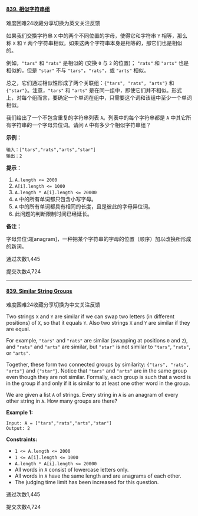 #### [839. 相似字符串组](https://leetcode-cn.com/problems/similar-string-groups/)

难度困难24收藏分享切换为英文关注反馈

如果我们交换字符串 `X` 中的两个不同位置的字母，使得它和字符串 `Y` 相等，那么称 `X` 和 `Y` 两个字符串相似。如果这两个字符串本身是相等的，那它们也是相似的。

例如，`"tars"` 和 `"rats"` 是相似的 (交换 `0` 与 `2` 的位置)； `"rats"` 和 `"arts"` 也是相似的，但是 `"star"` 不与 `"tars"`，`"rats"`，或 `"arts"` 相似。

总之，它们通过相似性形成了两个关联组：`{"tars", "rats", "arts"}` 和 `{"star"}`。注意，`"tars"` 和 `"arts"` 是在同一组中，即使它们并不相似。形式上，对每个组而言，要确定一个单词在组中，只需要这个词和该组中至少一个单词相似。

我们给出了一个不包含重复的字符串列表 `A`。列表中的每个字符串都是 `A` 中其它所有字符串的一个字母异位词。请问 `A` 中有多少个相似字符串组？

 

**示例：**

```
输入：["tars","rats","arts","star"]
输出：2
```

 

**提示：**

1. `A.length <= 2000`
2. `A[i].length <= 1000`
3. `A.length * A[i].length <= 20000`
4. `A` 中的所有单词都只包含小写字母。
5. `A` 中的所有单词都具有相同的长度，且是彼此的字母异位词。
6. 此问题的判断限制时间已经延长。

 

**备注：**

   字母异位词[anagram]，一种把某个字符串的字母的位置（顺序）加以改换所形成的新词。

通过次数1,445

提交次数4,724

---

#### [839. Similar String Groups](https://leetcode-cn.com/problems/similar-string-groups/)

难度困难24收藏分享切换为中文关注反馈

Two strings `X` and `Y` are similar if we can swap two letters (in different positions) of `X`, so that it equals `Y`. Also two strings `X` and `Y` are similar if they are equal.

For example, `"tars"` and `"rats"` are similar (swapping at positions `0` and `2`), and `"rats"` and `"arts"` are similar, but `"star"` is not similar to `"tars"`, `"rats"`, or `"arts"`.

Together, these form two connected groups by similarity: `{"tars", "rats", "arts"}` and `{"star"}`. Notice that `"tars"` and `"arts"` are in the same group even though they are not similar. Formally, each group is such that a word is in the group if and only if it is similar to at least one other word in the group.

We are given a list `A` of strings. Every string in `A` is an anagram of every other string in `A`. How many groups are there?

 

**Example 1:**

```
Input: A = ["tars","rats","arts","star"]
Output: 2
```

 

**Constraints:**

- `1 <= A.length <= 2000`
- `1 <= A[i].length <= 1000`
- `A.length * A[i].length <= 20000`
- All words in `A` consist of lowercase letters only.
- All words in `A` have the same length and are anagrams of each other.
- The judging time limit has been increased for this question.

通过次数1,445

提交次数4,724